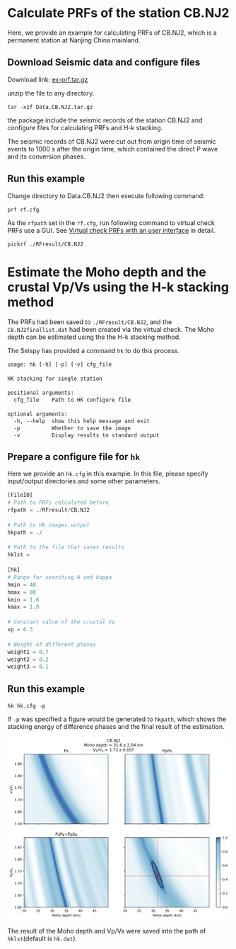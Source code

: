 # Calculate PRFs of the station CB.NJ2

Here, we provide an example for calculating PRFs of CB.NJ2, which is a permanent station at Nanjing China mainland.

## Download Seismic data and configure files

Download link: [ex-prf.tar.gz](https://osf.io/c8h3t/download)

unzip the file to any directory.

```shell
tar -xzf Data.CB.NJ2.tar.gz
```

the package include the seismic records of the station CB.NJ2 and configure files for calculating PRFs and H-k stacking.

The seismic records of CB.NJ2 were cut out from origin time of seismic events to 1000 s after the origin time, which contained the direct P wave and its conversion phases.

## Run this example

Change directory to Data.CB.NJ2 then execute following command:

```shell
prf rf.cfg
```

As the `rfpath` set in the `rf.cfg`, run following command to virtual check PRFs use a GUI. See [Virtual check PRFs with an user interface](../usage/pickrf.md) in detail.

```shell
pickrf ./RFresult/CB.NJ2
```

# Estimate the Moho depth and the crustal Vp/Vs using the H-k stacking method

The PRFs had been saved to `./RFresult/CB.NJ2`, and the `CB.NJ2finallist.dat` had been created via the virtual check. The Moho depth can be estimated using the the H-k stacking method.

The Seispy has provided a command `hk` to do this process.

```shell
usage: hk [-h] [-p] [-v] cfg_file

HK stacking for single station

positional arguments:
  cfg_file    Path to HK configure file

optional arguments:
  -h, --help  show this help message and exit
  -p          Whether to save the image
  -v          Display results to standard output
```

## Prepare a configure file for `hk`

Here we provide an `hk.cfg` in this example. In this file, please specify input/output directories and some other parameters.

```python
[FileIO]
# Path to PRFs calculated before
rfpath = ./RFresult/CB.NJ2

# Path to Hk images output
hkpath = ./

# Path to the file that saves results
hklst =

[hk]
# Range for searching H and kappa
hmin = 40
hmax = 80
kmin = 1.6
kmax = 1.9

# Constant value of the crustal Vp
vp = 6.3

# Weight of different phases
weight1 = 0.7
weight2 = 0.2
weight3 = 0.1
```

## Run this example

```shell
hk hk.cfg -p
```

If `-p` was specified a figure would be generated to `hkpath`, which shows the stacking energy of difference phases and the final result of the estimation.

![](../_static/CB.NJ2.png)

The result of the Moho depth and Vp/Vs were saved into the path of `hklst`(default is `hk.dat`).